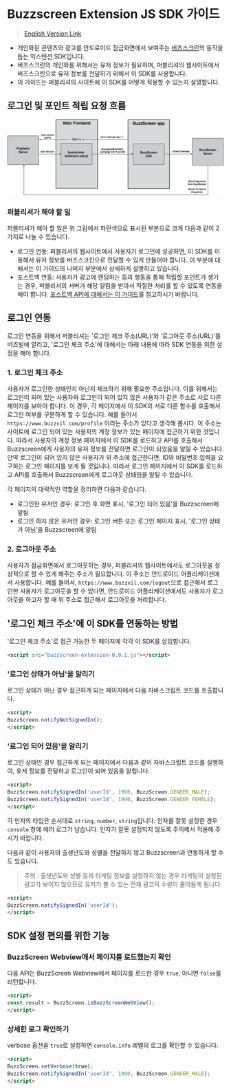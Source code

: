 # Buzzscreen Extension JS SDK 가이드
> [English Version Link](BUZZSCREEN-EXTENSION-JS-SDK-GUIDE-EN.md)

* 개인화된 콘텐츠와 광고를 안드로이드 잠금화면에서 보여주는 [버즈스크린](https://github.com/Buzzvil/buzzscreen-sdk-publisher)의 동작을 돕는 익스텐션 SDK입니다.
* 버즈스크린의 개인화를 위해서는 유저 정보가 필요하며, 퍼블리셔의 웹사이트에서 버즈스크린으로 유저 정보를 전달하기 위해서 이 SDK를 사용합니다.
* 이 가이드는 퍼블리셔의 사이트에 이 SDK를 어떻게 적용할 수 있는지 설명합니다.

## 로그인 및 포인트 적립 요청 흐름
![Task Flow](buzzscreen-extension-js-sdk-flow.png)

### 퍼블리셔가 해야 할 일
퍼블리셔가 해야 할 일은 위 그림에서 파란색으로 표시된 부분으로 크게 다음과 같이 2가지로 나눌 수 있습니다.

* 로그인 연동: 퍼블리셔의 웹사이트에서 사용자가 로그인에 성공하면, 이 SDK를 이용해서 유저 정보를 버즈스크린으로 전달할 수 있게 만들어야 합니다. 이 부분에 대해서는 이 가이드의 나머지 부분에서 상세하게 설명하고 있습니다.
* 포스트백 연동: 사용자가 광고에 랜딩하는 등의 행동을 통해 적립할 포인트가 생기는 경우, 퍼블리셔의 서버가 해당 알림을 받아서 적절한 처리를 할 수 있도록 연동을 해야 합니다. [포스트백 API에 대해서는 이 가이드](https://github.com/Buzzvil/buzzscreen-sdk-publisher/blob/master/docs/POSTBACK.md)를 참고하시기 바랍니다.

## 로그인 연동
로그인 연동을 위해서 퍼블리셔는 '로그인 체크 주소(URL)'와 '로그아웃 주소(URL)'를 버즈빌에 알리고, '로그인 체크 주소'에 대해서는 아래 내용에 따라 SDK 연동을 위한 설정을 해야 합니다.

### 1. 로그인 체크 주소

사용자가 로그인한 상태인지 아닌지 체크하기 위해 필요한 주소입니다. 이를 위해서는 로그인이 되어 있는 사용자와 로그인이 되어 있지 않은 사용자가 같은 주소로 서로 다른 페이지를 보아야 합니다. 이 경우, 각 페이지에서 이 SDK의 서로 다른 함수를 호출해서 로그인 여부를 구분하게 할 수 있습니다.
예를 들어서 `https://www.buzzvil.com/profile` 이라는 주소가 있다고 생각해 봅시다. 이 주소는 사이트에 로그인 되어 있는 사용자의 계정 정보가 있는 페이지에 접근하기 위한 것입니다. 따라서 사용자의 계정 정보 페이지에서 이 SDK를 로드하고 API를 호출해서 Buzzscreen에게 사용자의 유저 정보를 전달하면 로그인이 되었음을 알릴 수 있습니다.
만약 로그인이 되어 있지 않은 사용자가 위 주소에 접근한다면, ID와 비밀번호 입력을 요구하는 로그인 페이지를 보게 될 것입니다. 따라서 로그인 페이지에서 이 SDK를 로드하고 API를 호출해서 Buzzscreen에게 로그아웃 상태임을 알릴 수 있습니다.

각 페이지의 대략적인 역할을 정리하면 다음과 같습니다.
* 로그인한 유저인 경우: 로그인 후 화면 표시, '로그인 되어 있음'을 Buzzscreen에 알림
* 로그인 하지 않은 유저인 경우: 로그인 버튼 또는 로그인 페이지 표시, '로그인 상태가 아님'을 Buzzscreen에 알림

### 2. 로그아웃 주소
사용자가 잠금화면에서 로그아웃하는 경우, 퍼블리셔의 웹사이트에서도 로그아웃을 정상적으로 할 수 있게 해주는 주소가 필요합니다. 이 주소는 안드로이드 어플리케이션에서 사용합니다. 예를 들어서, `https://www.buzzvil.com/logout`으로 접근해서 로그인한 사용자가 로그아웃을 할 수 있다면, 안드로이드 어플리케이션에서도 사용자가 로그아웃을 하고자 할 때 위 주소로 접근해서 로그아웃을 처리합니다.

## '로그인 체크 주소'에 이 SDK를 연동하는 방법

'로그인 체크 주소'로 접근 가능한 두 페이지에 각각 이 SDK를 삽입합니다.
```html
<script src="buzzscreen-extension-0.0.1.js"></script>
```

### '로그인 상태가 아님'을 알리기

로그인 상태가 아닌 경우 접근하게 되는 페이지에서 다음 자바스크립트 코드를 호출합니다.
```html
<script>
BuzzScreen.notifyNotSignedIn();
</script>
```

### '로그인 되어 있음'을 알리기

로그인 상태인 경우 접근하게 되는 페이지에서 다음과 같이 자바스크립트 코드를 실행하여, 유저 정보를 전달하고 로그인이 되어 있음을 알립니다.
```html
<script>
BuzzScreen.notifySignedIn('userId', 1990, BuzzScreen.GENDER_MALE);
BuzzScreen.notifySignedIn('userId', 1990, BuzzScreen.GENDER_FEMALE);
</script>
```
각 인자의 타입은 순서대로 `string`, `number`, `string`입니다. 인자를 잘못 설정한 경우 `console` 창에 에러 로그가 남습니다. 인자가 잘못 설정되지 않도록 주의해서 적용해 주시기 바랍니다.

다음과 같이 사용자의 출생년도와 성별을 전달하지 않고 Buzzscreen과 연동하게 할 수도 있습니다.
> 주의 : 출생년도와 성별 등의 타게팅 정보를 설정하지 않는 경우 타게팅이 설정된 광고가 보이지 않으므로 유저가 볼 수 있는 전체 광고의 수량이 줄어들게 됩니다.
```html
<script>
BuzzScreen.notifySignedIn('userId');
</script>
```

## SDK 설정 편의를 위한 기능

### BuzzScreen Webview에서 페이지를 로드했는지 확인
다음 API는 BuzzScreen Webview에서 페이지를 로드한 경우 `true`, 아니면 `false`를 리턴합니다.
```html
<script>
const result = BuzzScreen.isBuzzScreenWebView();
</script>
```

### 상세한 로그 확인하기
verbose 옵션을 `true`로 설정하면 `console.info` 레벨의 로그를 확인할 수 있습니다.
```html
<script>
BuzzScreen.setVerbose(true);
BuzzScreen.notifySignedIn('userId', 1990, BuzzScreen.GENDER_MALE);
</script>
```
